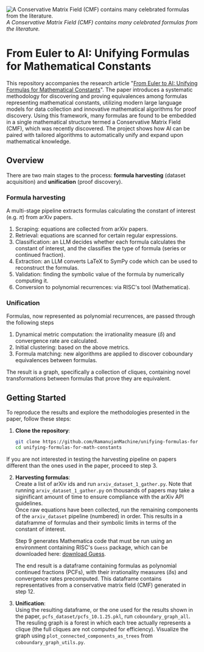 ![A Conservative Matrix Field (CMF) contains many celebrated formulas from the literature.](image.png)
*A Conservative Matrix Field (CMF) contains many celebrated formulas from the literature.*

# From Euler to AI: Unifying Formulas for Mathematical Constants

This repository accompanies the research article "[From Euler to AI: Unifying Formulas for Mathematical Constants](https://arxiv.org/abs/2502.17533)".
The paper introduces a systematic methodology for discovering and proving equivalences among formulas representing mathematical constants,
utilizing modern large language models for data collection and innovative mathematical algorithms for proof discovery.
Using this framework, many formulas are found to be embedded in a single mathematical structure termed a Conservative Matrix Field (CMF), which was recently discovered.
The project shows how AI can be paired with tailored algorithms to automatically unify and expand upon mathematical knowledge.

## Overview

There are two main stages to the process: **formula harvesting** (dataset acquisition) and **unification** (proof discovery).

### Formula harvesting

A multi-stage pipeline extracts formulas calculating the constant of interest (e.g. $\pi$) from arXiv papers.

1. Scraping: equations are collected from arXiv papers.
2. Retrieval: equations are scanned for certain regular expressions.
3. Classification: an LLM decides whether each formula calculates the constant of interest, and the classifies the type of formula (series or continued fraction).
4. Extraction: an LLM converts LaTeX to SymPy code which can be used to reconstruct the formulas.
5. Validation: finding the symbolic value of the formula by numerically computing it.
6. Conversion to polynomial recurrences: via RISC's tool (Mathematica).

### Unification

Formulas, now represented as polynomial recurrences, are passed through the following steps

1. Dynamical metric computation: the irrationality measure ($\delta$) and convergence rate are calculated.
2. Initial clustering: based on the above metrics.
3. Formula matching: new algorithms are applied to discover coboundary equivalences between formulas.

The result is a graph, specifically a collection of cliques, containing novel transformations between formulas that prove they are equivalent.

## Getting Started

To reproduce the results and explore the methodologies presented in the paper, follow these steps:

1. **Clone the repository**:
   ```bash
   git clone https://github.com/RamanujanMachine/unifying-formulas-for-math-constants.git
   cd unifying-formulas-for-math-constants  

If you are not interested in testing the harvesting pipeline on papers different than the ones used in the paper, proceed to step 3.

2. **Harvesting formulas**:  
   Create a list of arXiv ids and run `arxiv_dataset_1_gather.py`.
   Note that running `arxiv_dataset_1_gather.py` on thousands of papers may take a siginificant amount of time to ensure compliance with the arXiv API guidelines.  
   Once raw equations have been collected, run the remaining components of the `arxiv_dataset` pipeline (numbered) in order. This results in a dataframme of formulas and their symbolic limits in terms of the constant of interest.  
   
   Step 9 generates Mathematica code that must be run using an environment containing RISC's `Guess` package, which can be downloaded here: [download Guess](https://www3.risc.jku.at/research/combinat/software/ergosum/installation.html#download).
   
   The end result is a dataframe containing formulas as polynomial continued fractions (PCFs), with their irrationality measures ($\delta$s) and convergence rates precomputed.
   This dataframe contains representatives from a conservative matrix field (CMF) generated in step 12.  

3. **Unification**:  
   Using the resulting dataframe, or the one used for the results shown in the paper, `pcfs_dataset/pcfs_10.1.25.pkl`, run `coboundary_graph_all`.
   The resuling graph is a forest in which each tree actually represents a clique (the full cliques are not computed for efficiency).
   Visualize the graph using `plot_connected_components_as_trees` from `coboundary_graph_utils.py`.
   

